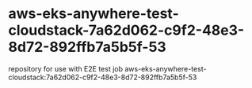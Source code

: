 # aws-eks-anywhere-test-cloudstack-7a62d062-c9f2-48e3-8d72-892ffb7a5b5f-53
repository for use with E2E test job aws-eks-anywhere-test-cloudstack:7a62d062-c9f2-48e3-8d72-892ffb7a5b5f-53
